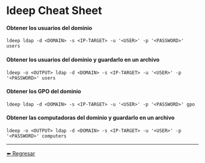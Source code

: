 # ldeep Cheat Sheet

#### Obtener los usuarios del dominio
```
ldeep ldap -d <DOMAIN> -s <IP-TARGET> -u '<USER>' -p '<PASSWORD>' users
```

#### Obtener los usuarios del dominio y guardarlo en un archivo
```
ldeep -o <OUTPUT> ldap -d <DOMAIN> -s <IP-TARGET> -u '<USER>' -p '<PASSWORD>' users
```

#### Obtener los GPO del dominio
```
ldeep ldap -d <DOMAIN> -s <IP-TARGET> -u '<USER>' -p '<PASSWORD>' gpo
```

#### Obtener las computadoras del dominio y guardarlo en un archivo
```
ldeep -o <OUTPUT> ldap -d <DOMAIN> -s <IP-TARGET> -u '<USER>' -p '<PASSWORD>' computers
```

---

[:arrow_left: Regresar](https://github.com/m4lal0/cheatsheets)